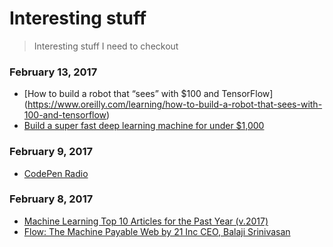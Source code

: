 # Interesting stuff

> Interesting stuff I need to checkout


### February 13, 2017

- [How to build a robot that “sees” with $100 and TensorFlow] (https://www.oreilly.com/learning/how-to-build-a-robot-that-sees-with-100-and-tensorflow)
- [Build a super fast deep learning machine for under $1,000](https://www.oreilly.com/learning/build-a-super-fast-deep-learning-machine-for-under-1000)



### February 9, 2017
- [CodePen Radio](https://blog.codepen.io/radio/) 

### February 8, 2017
- [Machine Learning Top 10 Articles for the Past Year (v.2017)](https://medium.mybridge.co/machine-learning-top-10-of-the-year-v-2017-7552599935c0#.c8hodsbkn) 
- [Flow: The Machine Payable Web by 21 Inc CEO, Balaji Srinivasan](https://www.youtube.com/watch?v=b2pXSyLiijM) 
